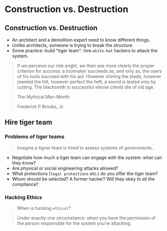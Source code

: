# Construction vs. Destruction

## Construction vs. Destruction
* An architect and a demolition expert need to know different things.
* Unlike architects, someone is trying to break the structure.
* Some practice: build "tiger team": hire `white-hat` hackers to attack the system.

> If we perceive our role aright, we then see more clearly the proper
criterion for success: a toolmaker succeeds as, and only as, the users of
his tools succeed with his aid. However shining the blade, however
jeweled the hilt, however perfect the heft, a sword is tested only by cutting.
The blacksmith is successful whose clients die of old age.

> The Mythical Man-Month

> Frederick P Brooks, Jr.

## Hire tiger team
### Problems of tiger teams
> Imagine a tigner team is hired to assess systems of governments..

* Negotiate how much a tiger team can engage with the system: what can they know?
* Are physical or social engineering attacks allowed?
* What protections (`legal protections` etc.) do you offer the tiger team?
* Whom should be selected? A former hacker? Will they obey to all the compliance?

### Hacking Ethics
> When is hacking `ethical`?

> Under exactly one circumstance: when you have the permission of the person responsible for the system you’re attacking.



